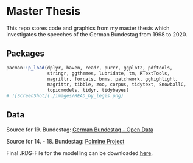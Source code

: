 Master Thesis
================

This repo stores code and graphics from my master thesis which investigates the speeches of the German Bundestag from 1998 to 2020. 

Packages
--------

``` r
pacman::p_load(dplyr, haven, readr, purrr, ggplot2, pdftools, 
               stringr, ggthemes, lubridate, tm, RTextTools, 
               magrittr, forcats, brms, patchwork, gghighlight,
               magrittr, tibble, zoo, corpus, tidytext, SnowballC, 
               topicmodels, tidyr, tidybayes)
# ![ScreenShot](./images/READ_by_legis.png)
```

Data
----

Source for 19. Bundestag: [German Bundestag - Open Data](https://www.bundestag.de/services/opendata)

Source for 14. - 18. Bundestag: [Polmine Project](https://polmine.github.io)

Final .RDS-File for the modelling can be downloaded [here](https://mega.nz/file/CA1VyRqD#M2S__YVVjaDwLFcl-LV9VSLpsZwmNApP81n4I5XBCaE).



